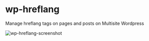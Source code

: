 # wp-hreflang
Manage hreflang tags on pages and posts on Multisite Wordpress

![wp-hreflang-screenshot](https://cloud.githubusercontent.com/assets/6317005/16958202/7b96f3f6-4dd7-11e6-98ce-670569e3e89c.png)
